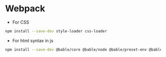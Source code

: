 # Webpack


* For CSS
```bash
npm install --save-dev style-loader css-loader
```

* For html syntax in js 
```bash
npm install --save-dev @bable/core @bable/node @bable/preset-env @bable/preset-react  bable-loader
```

